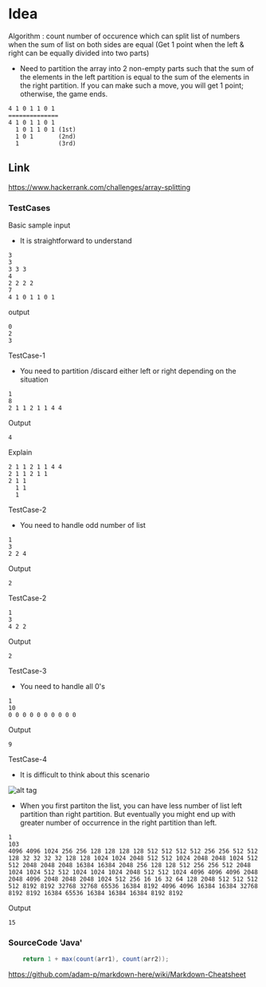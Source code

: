 
# Idea

Algorithm : count number of occurence which can split list of numbers when the sum of list on both sides are equal
             (Get 1 point when the left & right can be equally divided into two parts)
 - Need to partition the array into 2 non-empty parts such that the sum of the elements in the left partition is equal to the sum of the elements in the right partition. If you can make such a move, you will get 1 point; otherwise, the game ends.
	     
```
4 1 0 1 1 0 1
==============
4 1 0 1 1 0 1
  1 0 1 1 0 1 (1st)
  1 0 1       (2nd)
  1           (3rd)

```

## Link
https://www.hackerrank.com/challenges/array-splitting


### TestCases 


Basic sample input
- It is straightforward to understand
```
3
3
3 3 3
4
2 2 2 2
7
4 1 0 1 1 0 1
```
output
```
0
2
3
```


TestCase-1
- You need to partition /discard either left or right depending on the situation
```
1
8
2 1 1 2 1 1 4 4
```
Output
```
4
```
Explain
```
2 1 1 2 1 1 4 4
2 1 1 2 1 1
2 1 1
  1 1
  1
```



TestCase-2
- You need to handle odd number of list
```
1
3
2 2 4
```
Output
```
2
```


TestCase-2
```
1
3
4 2 2
```
Output
```
2
```

TestCase-3
- You need to handle all 0's 
```
1
10
0 0 0 0 0 0 0 0 0 0
```
Output
```
9
```

TestCase-4
- It is difficult to think about this scenario

![alt tag](https://cloud.githubusercontent.com/assets/5623445/19750048/076f9e32-9bbc-11e6-9aa0-0dab0eaf9ce5.GIF)

* When you first partiton the list, you can have less number of list left partition than right partition.
  But eventually you might end up with greater number of occurrence in the right partition than left.
```
1
103
4096 4096 1024 256 256 128 128 128 128 512 512 512 512 256 256 512 512 128 32 32 32 32 128 128 1024 1024 2048 512 512 1024 2048 2048 1024 512 512 2048 2048 2048 16384 16384 2048 256 128 128 512 256 256 512 2048 1024 1024 512 512 1024 1024 1024 2048 512 512 1024 4096 4096 4096 2048 2048 4096 2048 2048 2048 1024 512 256 16 16 32 64 128 2048 512 512 512 512 8192 8192 32768 32768 65536 16384 8192 4096 4096 16384 16384 32768 8192 8192 16384 65536 16384 16384 16384 8192 8192
```
Output
```
15
```

### SourceCode 'Java' 



```java
	return 1 + max(count(arr1), count(arr2));
```
https://github.com/adam-p/markdown-here/wiki/Markdown-Cheatsheet

